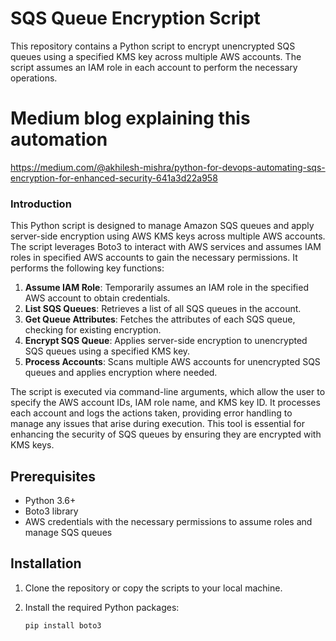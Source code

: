 # SQS Queue Encryption Script

This repository contains a Python script to encrypt unencrypted SQS queues using a specified KMS key across multiple AWS accounts. The script assumes an IAM role in each account to perform the necessary operations.

# Medium blog explaining this automation

https://medium.com/@akhilesh-mishra/python-for-devops-automating-sqs-encryption-for-enhanced-security-641a3d22a958

### Introduction

This Python script is designed to manage Amazon SQS queues and apply server-side encryption using AWS KMS keys across multiple AWS accounts. The script leverages Boto3 to interact with AWS services and assumes IAM roles in specified AWS accounts to gain the necessary permissions. It performs the following key functions:

1. **Assume IAM Role**: Temporarily assumes an IAM role in the specified AWS account to obtain credentials.
2. **List SQS Queues**: Retrieves a list of all SQS queues in the account.
3. **Get Queue Attributes**: Fetches the attributes of each SQS queue, checking for existing encryption.
4. **Encrypt SQS Queue**: Applies server-side encryption to unencrypted SQS queues using a specified KMS key.
5. **Process Accounts**: Scans multiple AWS accounts for unencrypted SQS queues and applies encryption where needed.

The script is executed via command-line arguments, which allow the user to specify the AWS account IDs, IAM role name, and KMS key ID. It processes each account and logs the actions taken, providing error handling to manage any issues that arise during execution. This tool is essential for enhancing the security of SQS queues by ensuring they are encrypted with KMS keys.

## Prerequisites

- Python 3.6+
- Boto3 library
- AWS credentials with the necessary permissions to assume roles and manage SQS queues

## Installation

1. Clone the repository or copy the scripts to your local machine.

2. Install the required Python packages:
    ```sh
    pip install boto3
    ```


